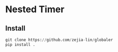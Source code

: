 # Nested Timer

## Install

```python
git clone https://github.com/zejia-lin/globaler
pip install .
```